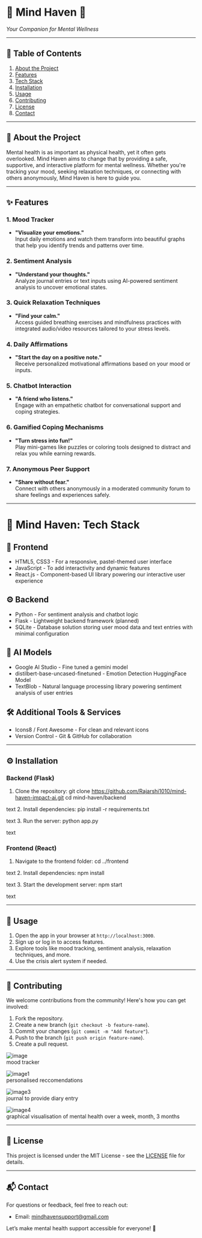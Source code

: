 # 🌟 Mind Haven 🌟  
*Your Companion for Mental Wellness*

---

## 📖 Table of Contents
1. [About the Project](#about-the-project)
2. [Features](#features)
3. [Tech Stack](#tech-stack)
4. [Installation](#installation)
5. [Usage](#usage)
6. [Contributing](#contributing)
7. [License](#license)
8. [Contact](#contact)

---

## 🧠 About the Project  
Mental health is as important as physical health, yet it often gets overlooked. Mind Haven aims to change that by providing a safe, supportive, and interactive platform for mental wellness. Whether you're tracking your mood, seeking relaxation techniques, or connecting with others anonymously, Mind Haven is here to guide you.

---

## ✨ Features  
### **1. Mood Tracker**  
- **"Visualize your emotions."**  
  Input daily emotions and watch them transform into beautiful graphs that help you identify trends and patterns over time.

### **2. Sentiment Analysis**  
- **"Understand your thoughts."**  
  Analyze journal entries or text inputs using AI-powered sentiment analysis to uncover emotional states.

### **3. Quick Relaxation Techniques**  
- **"Find your calm."**  
  Access guided breathing exercises and mindfulness practices with integrated audio/video resources tailored to your stress levels.

### **4. Daily Affirmations**  
- **"Start the day on a positive note."**  
  Receive personalized motivational affirmations based on your mood or inputs.

### **5. Chatbot Interaction**  
- **"A friend who listens."**  
  Engage with an empathetic chatbot for conversational support and coping strategies.

### **6. Gamified Coping Mechanisms**  
- **"Turn stress into fun!"**  
  Play mini-games like puzzles or coloring tools designed to distract and relax you while earning rewards.

### **7. Anonymous Peer Support**  
- **"Share without fear."**  
  Connect with others anonymously in a moderated community forum to share feelings and experiences safely.

---

# 🧠 Mind Haven: Tech Stack

## 🌟 Frontend
- HTML5, CSS3 - For a responsive, pastel-themed user interface
- JavaScript - To add interactivity and dynamic features
- React.js - Component-based UI library powering our interactive user experience

## ⚙️ Backend
- Python - For sentiment analysis and chatbot logic
- Flask - Lightweight backend framework (planned)
- SQLite - Database solution storing user mood data and text entries with minimal configuration

## 🤖 AI Models
- Google AI Studio - Fine tuned a gemini model
- distilbert-base-uncased-finetuned - Emotion Detection HuggingFace Model
- TextBlob - Natural language processing library powering sentiment analysis of user entries

## 🛠️ Additional Tools & Services
- Icons8 / Font Awesome - For clean and relevant icons
- Version Control - Git & GitHub for collaboration



---

## ⚙️ Installation

### Backend (Flask)
1. Clone the repository:
git clone https://github.com/Rajarshi1010/mind-haven-impact-ai.git
cd mind-haven/backend

text
2. Install dependencies:
pip install -r requirements.txt

text
3. Run the server:
python app.py

text

### Frontend (React)
1. Navigate to the frontend folder:
cd ../frontend

text
2. Install dependencies:
npm install

text
3. Start the development server:
npm start

text

---

## 🚀 Usage
1. Open the app in your browser at `http://localhost:3000`.
2. Sign up or log in to access features.
3. Explore tools like mood tracking, sentiment analysis, relaxation techniques, and more.
4. Use the crisis alert system if needed.

---

## 🤝 Contributing
We welcome contributions from the community! Here's how you can get involved:
1. Fork the repository.
2. Create a new branch (`git checkout -b feature-name`).
3. Commit your changes (`git commit -m "Add feature"`).
4. Push to the branch (`git push origin feature-name`).
5. Create a pull request.

![image](https://github.com/user-attachments/assets/71b6eaf2-0639-43c6-9a1e-2b3020b01881) <br>
mood tracker

![image1](https://github.com/user-attachments/assets/013e61bf-5e3d-496e-9518-54aa0c817f45) <br>
personalised reccomendations

![image3](https://github.com/user-attachments/assets/3fa6fbe7-832e-4a65-94b9-70eca023bd2a) <br>
journal to provide diary entry

![image4](https://github.com/user-attachments/assets/a04668ce-fd12-4326-a971-415d337dc387) <br>
graphical visualisation of mental health over a week, month, 3 months

---

## 📜 License
This project is licensed under the MIT License - see the [LICENSE](LICENSE) file for details.

---

## 📬 Contact
For questions or feedback, feel free to reach out:  
- Email: mindhavensupport@gmail.com 

Let’s make mental health support accessible for everyone! 🌈
